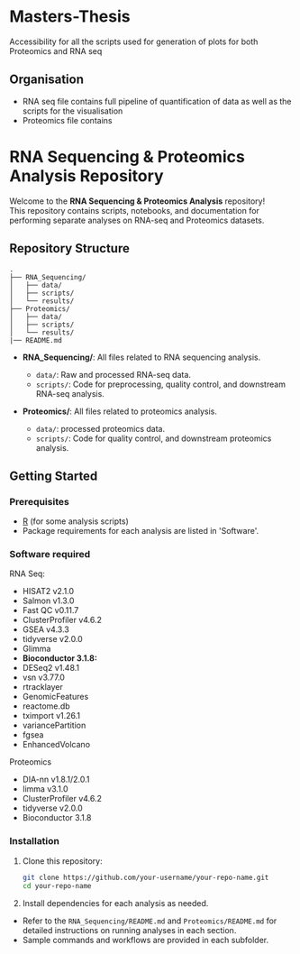 # Masters-Thesis
Accessibility for all the scripts used for generation of plots for both Proteomics and RNA seq
## Organisation
- RNA seq file contains full pipeline of quantification of data as well as the scripts for the visualisation
- Proteomics file contains 
# RNA Sequencing & Proteomics Analysis Repository

Welcome to the **RNA Sequencing & Proteomics Analysis** repository!  
This repository contains scripts, notebooks, and documentation for performing separate analyses on RNA-seq and Proteomics datasets.

## Repository Structure

```
.
├── RNA_Sequencing/
│   ├── data/
│   ├── scripts/
│   └── results/
├── Proteomics/
│   ├── data/
│   ├── scripts/
│   └── results/
|── README.md
```

- **RNA_Sequencing/**: All files related to RNA sequencing analysis.
  - `data/`: Raw and processed RNA-seq data.
  - `scripts/`: Code for preprocessing, quality control, and downstream RNA-seq analysis.
  
- **Proteomics/**: All files related to proteomics analysis.
  - `data/`: processed proteomics data.
  - `scripts/`: Code for  quality control, and downstream proteomics analysis.

## Getting Started

### Prerequisites

- [R](https://www.r-project.org/) (for some analysis scripts)
- Package requirements for each analysis are listed in 'Software'.

### Software required
RNA Seq:
- HISAT2 v2.1.0
- Salmon v1.3.0
- Fast QC v0.11.7
- ClusterProfiler v4.6.2
- GSEA v4.3.3
- tidyverse v2.0.0
- Glimma
- ****Bioconductor** 3.1.8:**
- DESeq2 v1.48.1
- vsn v3.77.0
- rtracklayer
- GenomicFeatures
- reactome.db
- tximport v1.26.1
- variancePartition
- fgsea
- EnhancedVolcano

Proteomics
- DIA-nn v1.8.1/2.0.1
- limma v3.1.0
- ClusterProfiler v4.6.2
- tidyverse v2.0.0
- Bioconductor 3.1.8

### Installation

1. Clone this repository:
    ```bash
    git clone https://github.com/your-username/your-repo-name.git
    cd your-repo-name
    ```

2. Install dependencies for each analysis as needed.


- Refer to the `RNA_Sequencing/README.md` and `Proteomics/README.md` for detailed instructions on running analyses in each section.
- Sample commands and workflows are provided in each subfolder.
